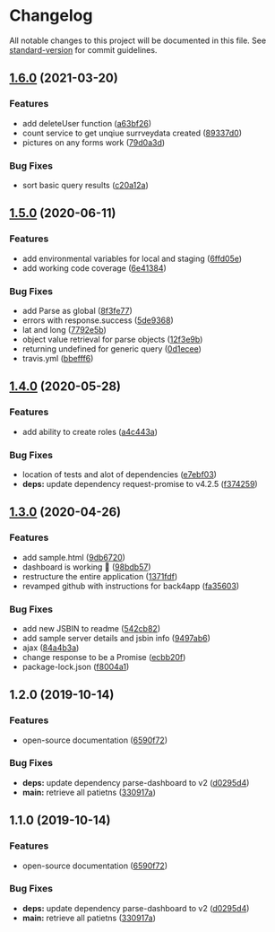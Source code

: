 # Changelog

All notable changes to this project will be documented in this file. See [standard-version](https://github.com/conventional-changelog/standard-version) for commit guidelines.

## [1.6.0](https://github.com/hopetambala/puente-node-cloudcode/compare/v1.5.0...v1.6.0) (2021-03-20)


### Features

* add deleteUser function ([a63bf26](https://github.com/hopetambala/puente-node-cloudcode/commit/a63bf26b32b3986e1c3844324001bf49c7cfe9b7))
* count service to get unqiue surrveydata created ([89337d0](https://github.com/hopetambala/puente-node-cloudcode/commit/89337d0bfa0b65c7b138afce978143ef0069a713))
* pictures on any forms work ([79d0a3d](https://github.com/hopetambala/puente-node-cloudcode/commit/79d0a3d0dc9a0954e68549523c5806dd6a1ce37d))


### Bug Fixes

* sort basic query results ([c20a12a](https://github.com/hopetambala/puente-node-cloudcode/commit/c20a12a37debffa8edbf585b982a9e0ba8dc53be))

## [1.5.0](https://github.com/hopetambala/puente-node-cloudcode/compare/v1.4.0...v1.5.0) (2020-06-11)


### Features

* add environmental variables for local and staging ([6ffd05e](https://github.com/hopetambala/puente-node-cloudcode/commit/6ffd05e3092ddac80b7c1c8def8fcc1cbfd2cd51))
* add working code coverage ([6e41384](https://github.com/hopetambala/puente-node-cloudcode/commit/6e41384295452513404a7bc4660640a3b3d46347))


### Bug Fixes

* add Parse as global ([8f3fe77](https://github.com/hopetambala/puente-node-cloudcode/commit/8f3fe7727c8efd0a53c12add9cadf3d43407a395))
* errors with response.success ([5de9368](https://github.com/hopetambala/puente-node-cloudcode/commit/5de93682a6ebac32c2a7431e7b892db39a0bc266))
* lat and long ([7792e5b](https://github.com/hopetambala/puente-node-cloudcode/commit/7792e5b700d1f59313110e52c853a47bdaec4254))
* object value retrieval for parse objects ([12f3e9b](https://github.com/hopetambala/puente-node-cloudcode/commit/12f3e9bf77af91ca359a43d47329d36453a2b027))
* returning undefined for generic query ([0d1ecee](https://github.com/hopetambala/puente-node-cloudcode/commit/0d1ecee2cd17a965b3ddafee926ee531ea6881a5))
* travis.yml ([bbefff6](https://github.com/hopetambala/puente-node-cloudcode/commit/bbefff66c56de1ac08ae78eff253db8341fbeb5f))

## [1.4.0](https://github.com/hopetambala/puente-node-cloudcode/compare/v1.3.0...v1.4.0) (2020-05-28)


### Features

* add ability to create roles ([a4c443a](https://github.com/hopetambala/puente-node-cloudcode/commit/a4c443aeed98442f09224f376ee93d2991fa5181))


### Bug Fixes

* location of tests and alot of dependencies ([e7ebf03](https://github.com/hopetambala/puente-node-cloudcode/commit/e7ebf0395cc17aecab50f1b5a33c4faf3c7ee40d))
* **deps:** update dependency request-promise to v4.2.5 ([f374259](https://github.com/hopetambala/puente-node-cloudcode/commit/f3742594df8f172693bd276cce3a2450393de67a))

## [1.3.0](https://github.com/hopetambala/puente-node-cloudcode/compare/v1.2.0...v1.3.0) (2020-04-26)


### Features

* add sample.html ([9db6720](https://github.com/hopetambala/puente-node-cloudcode/commit/9db6720e003261815ba518adf73feb2fe6f29021))
* dashboard is working :confetti_ball: ([98bdb57](https://github.com/hopetambala/puente-node-cloudcode/commit/98bdb5709130411c6d7547e846c4b33e873622b8))
* restructure the entire application ([1371fdf](https://github.com/hopetambala/puente-node-cloudcode/commit/1371fdff2ff89b34fcbd0d4764dde0bd4a07ba6b))
* revamped github with instructions for back4app ([fa35603](https://github.com/hopetambala/puente-node-cloudcode/commit/fa35603f8ba9ae4230da823af5e07241fc3b8b14))


### Bug Fixes

* add new JSBIN to readme ([542cb82](https://github.com/hopetambala/puente-node-cloudcode/commit/542cb8250ce43702474e79d79e11d573a6022ffb))
* add sample server details and jsbin info ([9497ab6](https://github.com/hopetambala/puente-node-cloudcode/commit/9497ab65a3877b10e4abb4dfd4a3a3af13d5673b))
* ajax ([84a4b3a](https://github.com/hopetambala/puente-node-cloudcode/commit/84a4b3ac399256e7b390e5c272f338576ab0c31a))
* change response to be a Promise ([ecbb20f](https://github.com/hopetambala/puente-node-cloudcode/commit/ecbb20f4ed120e5116f561c2cff4f6a57b58aa6a))
* package-lock.json ([f8004a1](https://github.com/hopetambala/puente-node-cloudcode/commit/f8004a159dbdeab4505a1edf357a508662155b3e))

## 1.2.0 (2019-10-14)


### Features

* open-source documentation ([6590f72](https://github.com/hopetambala/puente-node-cloudcode/commit/6590f726720081c7d1f27f8f53f7d6f66187f8bc))


### Bug Fixes

* **deps:** update dependency parse-dashboard to v2 ([d0295d4](https://github.com/hopetambala/puente-node-cloudcode/commit/d0295d4861bb99d3852917e09971a39aeef6f869))
* **main:** retrieve all patietns ([330917a](https://github.com/hopetambala/puente-node-cloudcode/commit/330917a36bf8e65297e13239c734a86bfaaea661))

## 1.1.0 (2019-10-14)


### Features

* open-source documentation ([6590f72](https://github.com/hopetambala/puente-node-cloudcode/commit/6590f726720081c7d1f27f8f53f7d6f66187f8bc))


### Bug Fixes

* **deps:** update dependency parse-dashboard to v2 ([d0295d4](https://github.com/hopetambala/puente-node-cloudcode/commit/d0295d4861bb99d3852917e09971a39aeef6f869))
* **main:** retrieve all patietns ([330917a](https://github.com/hopetambala/puente-node-cloudcode/commit/330917a36bf8e65297e13239c734a86bfaaea661))
